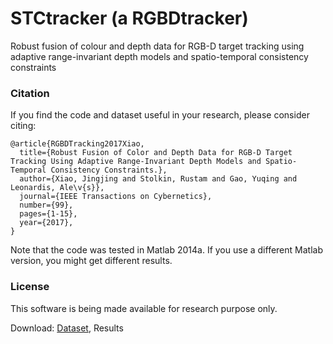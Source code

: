 # STCtracker (a RGBDtracker)
Robust fusion of colour and depth data for RGB-D target tracking using adaptive range-invariant depth models and spatio-temporal consistency constraints

### Citation

If you find the code and dataset useful in your research, please consider citing:

    @article{RGBDTracking2017Xiao,
      title={Robust Fusion of Color and Depth Data for RGB-D Target Tracking Using Adaptive Range-Invariant Depth Models and Spatio-Temporal Consistency Constraints.},
      author={Xiao, Jingjing and Stolkin, Rustam and Gao, Yuqing and Leonardis, Ale\v{s}},
      journal={IEEE Transactions on Cybernetics},
      number={99},
      pages={1-15},
      year={2017},
    }

Note that the code was tested in Matlab 2014a. If you use a different Matlab version, you might get different results.

### License

This software is being made available for research purpose only.

Download: [Dataset](https://beardatashare.bham.ac.uk/dl/fiVnhJRjkyNN8QjSAoiGSiBY/RGBDdataset.zip), Results